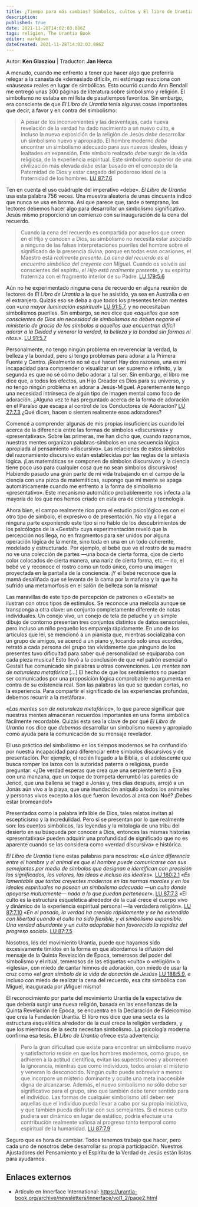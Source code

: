 ```yaml
---
title: ¿Tiempo para más cambios? Símbolos, cultos y El libro de Urantia
description: 
published: true
date: 2021-11-28T14:02:03.086Z
tags: religion, The Urantia Book
editor: markdown
dateCreated: 2021-11-28T14:02:03.086Z
---
```


Autor: **Ken Glasziou** | Traductor: **Jan Herca**

A menudo, cuando me enfrento a tener que hacer algo que preferiría relegar a la canasta de «demasiado difícil», mi estómago reacciona con «náuseas» reales en lugar de simbólicas. Esto ocurrió cuando Ann Bendall me entregó unas 300 páginas de literatura sobre simbolismo y religión. El simbolismo no estaba en mi lista de pasatiempos favoritos. Sin embargo, era consciente de que _El Libro de Urantia_ tenía algunas cosas importantes que decir, a favor y en contra del simbolismo:

> A pesar de los inconvenientes y las desventajas, cada nueva revelación de la verdad ha dado nacimiento a un nuevo culto, e incluso la nueva exposición de la religión de Jesús _debe_ desarrollar un simbolismo nuevo y apropiado. El hombre moderno _debe_ encontrar un simbolismo adecuado para sus nuevos ideales, ideas y lealtades en expansión. Este símbolo realzado _debe_ surgir de la vida religiosa, de la experiencia espiritual. Este simbolismo superior de una civilización más elevada _debe_ estar basado en el concepto de la Paternidad de Dios y estar cargado del poderoso ideal de la fraternidad de los hombres. [LU 87:7.6](/es/The_Urantia_Book/87#p7_6)

Ten en cuenta el uso cuádruple del imperativo «debe». _El Libro de Urantia_ usa esta palabra 756 veces. Una muestra aleatoria de unas cincuenta indicó que nunca se usa en broma. Así que parece que, tarde o temprano, los lectores debemos hacer algo para desarrollar un simbolismo significativo. Jesús mismo proporcionó un comienzo con su inauguración de la cena del recuerdo.

> Cuando la cena del recuerdo es compartida por aquellos que creen en el Hijo y conocen a Dios, su simbolismo no necesita estar asociado a ninguna de las falsas interpretaciones pueriles del hombre sobre el significado de la presencia divina, porque en todas esas ocasiones, el Maestro está *realmente presente*. _La cena del recuerdo es el encuentro simbólico del creyente con Miguel._ Cuando os volvéis así conscientes del espíritu, _el Hijo está realmente presente_, y su espíritu fraterniza con el fragmento interior de su Padre. [LU 179:5.6](/es/The_Urantia_Book/179#p5_6)

Aún no he experimentado ninguna cena de recuerdo en alguna reunión de lectores de _El Libro de Urantia_ a la que he asistido, ya sea en Australia o en el extranjero. Quizás eso se deba a que todos los presentes tenían mentes con «_una mayor iluminación espiritual_» [LU 91:5.7](/es/The_Urantia_Book/91#p5_7), y no necesitaban simbolismos pueriles. Sin embargo, se nos dice que «_aquellos que son conscientes de Dios sin necesidad de simbolismos no deben negarle el ministerio de gracia de los símbolos a aquellos que encuentran difícil adorar a la Deidad y venerar la verdad, la belleza y la bondad sin formas ni ritos._». [LU 91:5.7](/es/The_Urantia_Book/91#p5_7)

Personalmente, no tengo ningún problema en reverenciar la verdad, la belleza y la bondad, pero sí tengo problemas para adorar a la Primera Fuente y Centro. ¡Realmente no sé qué hacer! Hay dos razones, una es mi incapacidad para comprender o visualizar un ser supremo e infinito, y la segunda es que no sé cómo debo adorar a tal ser. Sin embargo, el libro me dice que, a todos los efectos, un Hijo Creador es Dios para su universo, y no tengo ningún problema en adorar a Jesús-Miguel. Aparentemente tengo una necesidad intrínseca de algún tipo de imagen mental como foco de adoración. ¿Alguna vez te has preguntado acerca de la forma de adoración en el Paraíso que escapa al control de los Conductores de Adoración? [LU 27:7.3](/es/The_Urantia_Book/27#p7_3) ¿Qué dicen, hacen o sienten realmente esos adoradores?

Comencé a comprender algunas de mis propias insuficiencias cuando leí acerca de la diferencia entre las formas de símbolos «discursivas» y «presentativas». Sobre las primeras, me han dicho que, cuando razonamos, nuestras mentes organizan palabras-símbolos en una secuencia lógica apropiada al pensamiento «discursivo». Las relaciones de estos símbolos del razonamiento discursivo están establecidas por las reglas de la sintaxis lógica. ¡Las matemáticas se componen de símbolos discursivos y la ciencia tiene poco uso para cualquier cosa que no sean símbolos discursivos! Habiendo pasado una gran parte de mi vida trabajando en el campo de la ciencia con una pizca de matemáticas, supongo que mi mente se apaga automáticamente cuando me enfrento a la forma de simbolismo «presentativo». Este mecanismo automático probablemente nos infecta a la mayoría de los que nos hemos criado en esta era de ciencia y tecnología.

Ahora bien, el campo realmente rico para el estudio psicológico es con el otro tipo de símbolo, el expresivo o de presentación. No voy a llegar a ninguna parte exponiendo este tipo si no hablo de los descubrimientos de los psicólogos de la «Gestalt» cuya experimentación reveló que la percepción nos llega, no en fragmentos para ser unidos por alguna operación lógica de la mente, sino toda en una en un todo coherente, modelado y estructurado. Por ejemplo, el bebé que ve el rostro de su madre no ve una colección de partes —una boca de cierta forma, ojos de cierto color colocados de cierta manera, una nariz de cierta forma, etc.— no, el bebé ve y reconoce el rostro como un todo único, como una imagen proyectada en la pantalla de la conciencia. ¡Y el bebé reconoce que la mamá desaliñada que se levanta de la cama por la mañana y la que ha sufrido una metamorfosis en el salón de belleza son la misma!

Las maravillas de este tipo de percepción de patrones o «Gestalt» se ilustran con otros tipos de estímulos. Se reconoce una melodía aunque se transponga a otra clave: un conjunto completamente diferente de notas individuales. Un conejo vivo, un conejo de tela de peluche y un simple dibujo de contorno presentan tres conjuntos distintos de datos sensoriales, pero incluso un niño pequeño los empareja rápidamente. En uno de los artículos que leí, se mencionó a un pianista que, mientras socializaba con un grupo de amigos, se acercó a un piano y, tocando solo unos acordes, retrató a cada persona del grupo tan vívidamente que ¡ninguno de los presentes tuvo dificultad para saber qué personalidad se equiparaba con cada pieza musical! Esto llevó a la conclusión de que «el patrón esencial o Gestalt fue comunicado sin palabras u otras convenciones. _Las mentes son de naturaleza metafórica_ [...] El hecho de que los sentimientos no puedan ser comunicados por una proposición lógica comprobable no argumenta en contra de su existencia real. Son las palabras las que se quedan cortas, no la experiencia. Para compartir el significado de las experiencias profundas, debemos recurrir a la metáfora».

«_Las mentes son de naturaleza metafórica_», lo que parece significar que nuestras mentes almacenan recuerdos importantes en una forma simbólica fácilmente recordable. Quizás esta sea la clave de por qué _El Libro de Urantia_ nos dice que _debemos_ desarrollar un simbolismo nuevo y apropiado como ayuda para la comunicación de su mensaje revelador.

El uso práctico del simbolismo en los tiempos modernos se ha confundido por nuestra incapacidad para diferenciar entre símbolos discursivos y de presentación. Por ejemplo, el recién llegado a la Biblia, o el adolescente que busca romper los lazos con la autoridad paterna o religiosa, puede preguntar: «¿De verdad esperas que crea que una serpiente tentó a Eva con una manzana, que un toque de trompeta derrumbó las paredes de Jericó, que una ballena se tragó a Jonás y, tres días después, arrojó a un Jonás aún vivo a la playa, que una inundación aniquiló a todos los animales y personas vivos excepto a los que fueron llevados al arca con Noé? ¡Debes estar bromeando!»

Presentados como la palabra infalible de Dios, tales relatos invitan al escepticismo y la incredulidad. Pero si se presentan por lo que realmente son: los cuentos simbólicos, las leyendas y la mitología de una tribu del desierto en su búsqueda por conocer a Dios, entonces las mismas historias «presentativas» pueden adquirir una profundidad de significado que no es aparente cuando se las considera como «verdad discursiva» e histórica.

_El Libro de Urantia_ tiene estas palabras para nosotros: «_La única diferencia entre el hombre y el animal es que el hombre puede comunicarse con sus semejantes por medio de *símbolos* que designan e identifican con precisión los significados, los valores, las ideas e incluso los ideales_». [LU 160:2.1](/es/The_Urantia_Book/160#p2_1) «_Es lamentable que tantos creyentes modernos en las normas morales y en los ideales espirituales no posean un simbolismo adecuado —un culto donde apoyarse mutuamente— nada a lo que puedan pertenecer_». [LU 87:7.3](/es/The_Urantia_Book/87#p7_3) «El culto es la estructura esquelética alrededor de la cual crece el cuerpo vivo y dinámico de la experiencia espiritual personal —la verdadera religión». [LU 87:7.10](/es/The_Urantia_Book/87#p7_10) «_En el pasado, la verdad ha crecido rápidamente y se ha extendido con libertad cuando el culto ha sido flexible, y el simbolismo expansible. Una verdad abundante y un culto adaptable han favorecido la rapidez del progreso social_». [LU 87:7.5](/es/The_Urantia_Book/87#p7_5)

Nosotros, los del movimiento Urantia, puede que hayamos sido excesivamente tímidos en la forma en que abordamos la difusión del mensaje de la Quinta Revelación de Época, temerosos del poder del simbolismo y el ritual, temerosos de las etiquetas «culto» o «religión» o «iglesia», con miedo de cantar himnos de adoración, con miedo de usar la cruz como «_el gran símbolo de la vida de donación de Jesús_» [LU 188:5.9](/es/The_Urantia_Book/188#p5_9), e incluso con miedo de realizar la cena del recuerdo, esa cita simbólica con Miguel, inaugurada por ¡Miguel mismo!

El reconocimiento por parte del movimiento Urantia de la expectativa de que debería surgir una nueva religión, basada en las enseñanzas de la Quinta Revelación de Época, se encuentra en la Declaración de Fideicomiso que crea la Fundación Urantia. El libro nos dice que una secta es la estructura esquelética alrededor de la cual crece la religión verdadera, y que los miembros de la secta necesitan simbolismo. La psicología moderna confirma esa tesis. _El Libro de Urantia_ ofrece esta advertencia:

> Pero la gran dificultad que existe para encontrar un simbolismo nuevo y satisfactorio reside en que los hombres modernos, como grupo, se adhieren a la actitud científica, evitan las supersticiones y aborrecen la ignorancia, mientras que como individuos, todos ansían el misterio y veneran lo desconocido. Ningún culto puede sobrevivir a menos que incorpore un misterio dominante y oculte una meta inaccesible digna de alcanzarse. Además, el nuevo simbolismo no sólo debe ser significativo para el grupo, sino que también debe tener sentido para el individuo. Las formas de cualquier simbolismo útil deben ser aquellas que el individuo pueda llevar a cabo por su propia iniciativa, y que también pueda disfrutar con sus semejantes. Si el nuevo culto pudiera ser dinámico en lugar de estático, podría efectuar una contribución realmente valiosa al progreso tanto temporal como espiritual de la humanidad. [LU 87:7.9](/es/The_Urantia_Book/87#p7_9)

Seguro que es hora de cambiar. Todos tenemos trabajo que hacer, pero cada uno de nosotros debe desarrollar su propia participación. Nuestros Ajustadores del Pensamiento y el Espíritu de la Verdad de Jesús están listos para ayudarnos.

## Enlaces externos

* Artículo en Innerface International: https://urantia-book.org/archive/newsletters/innerface/vol1_2/page2.html